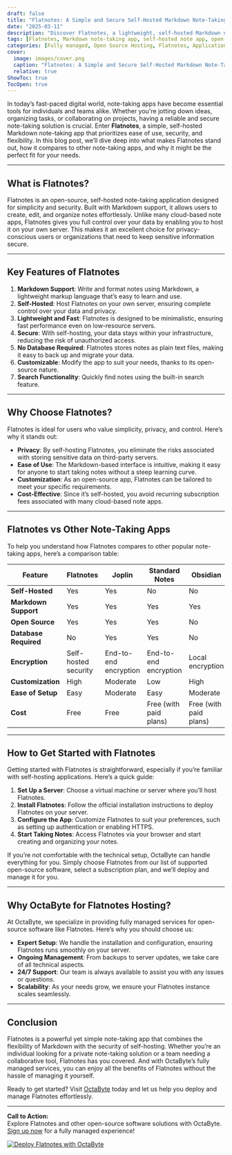 ```yaml
---
draft: false
title: "Flatnotes: A Simple and Secure Self-Hosted Markdown Note-Taking App"
date: "2025-03-11"
description: "Discover Flatnotes, a lightweight, self-hosted Markdown note-taking app that combines simplicity with security. Learn why Flatnotes is the perfect choice for individuals and teams looking for a hassle-free, open-source solution for organizing notes."
tags: [Flatnotes, Markdown note-taking app, self-hosted note app, open-source note-taking, secure note app, Flatnotes vs other note apps, Flatnotes features, Flatnotes setup, Flatnotes benefits]
categories: [Fully managed, Open Source Hosting, Flatnotes, Applications, Note Taking]
cover:
  image: images/cover.png
  caption: "Flatnotes: A Simple and Secure Self-Hosted Markdown Note-Taking App"
  relative: true
ShowToc: true
TocOpen: true
---
```



In today’s fast-paced digital world, note-taking apps have become essential tools for individuals and teams alike. Whether you're jotting down ideas, organizing tasks, or collaborating on projects, having a reliable and secure note-taking solution is crucial. Enter **Flatnotes**, a simple, self-hosted Markdown note-taking app that prioritizes ease of use, security, and flexibility. In this blog post, we’ll dive deep into what makes Flatnotes stand out, how it compares to other note-taking apps, and why it might be the perfect fit for your needs.

---

## What is Flatnotes?

Flatnotes is an open-source, self-hosted note-taking application designed for simplicity and security. Built with Markdown support, it allows users to create, edit, and organize notes effortlessly. Unlike many cloud-based note apps, Flatnotes gives you full control over your data by enabling you to host it on your own server. This makes it an excellent choice for privacy-conscious users or organizations that need to keep sensitive information secure.

---

## Key Features of Flatnotes

1. **Markdown Support**: Write and format notes using Markdown, a lightweight markup language that’s easy to learn and use.
2. **Self-Hosted**: Host Flatnotes on your own server, ensuring complete control over your data and privacy.
3. **Lightweight and Fast**: Flatnotes is designed to be minimalistic, ensuring fast performance even on low-resource servers.
4. **Secure**: With self-hosting, your data stays within your infrastructure, reducing the risk of unauthorized access.
5. **No Database Required**: Flatnotes stores notes as plain text files, making it easy to back up and migrate your data.
6. **Customizable**: Modify the app to suit your needs, thanks to its open-source nature.
7. **Search Functionality**: Quickly find notes using the built-in search feature.

---

## Why Choose Flatnotes?

Flatnotes is ideal for users who value simplicity, privacy, and control. Here’s why it stands out:

- **Privacy**: By self-hosting Flatnotes, you eliminate the risks associated with storing sensitive data on third-party servers.
- **Ease of Use**: The Markdown-based interface is intuitive, making it easy for anyone to start taking notes without a steep learning curve.
- **Customization**: As an open-source app, Flatnotes can be tailored to meet your specific requirements.
- **Cost-Effective**: Since it’s self-hosted, you avoid recurring subscription fees associated with many cloud-based note apps.

---

## Flatnotes vs Other Note-Taking Apps

To help you understand how Flatnotes compares to other popular note-taking apps, here’s a comparison table:

| Feature                | Flatnotes               | Joplin                  | Standard Notes          | Obsidian                |
|------------------------|-------------------------|-------------------------|-------------------------|-------------------------|
| **Self-Hosted**        | Yes                     | Yes                     | No                      | No                      |
| **Markdown Support**   | Yes                     | Yes                     | Yes                     | Yes                     |
| **Open Source**        | Yes                     | Yes                     | Yes                     | No                      |
| **Database Required**  | No                      | Yes                     | Yes                     | No                      |
| **Encryption**         | Self-hosted security    | End-to-end encryption   | End-to-end encryption   | Local encryption        |
| **Customization**      | High                    | Moderate                | Low                     | High                    |
| **Ease of Setup**      | Easy                    | Moderate                | Easy                    | Moderate                |
| **Cost**               | Free                    | Free                    | Free (with paid plans)  | Free (with paid plans)  |

---

## How to Get Started with Flatnotes

Getting started with Flatnotes is straightforward, especially if you’re familiar with self-hosting applications. Here’s a quick guide:

1. **Set Up a Server**: Choose a virtual machine or server where you’ll host Flatnotes.
2. **Install Flatnotes**: Follow the official installation instructions to deploy Flatnotes on your server.
3. **Configure the App**: Customize Flatnotes to suit your preferences, such as setting up authentication or enabling HTTPS.
4. **Start Taking Notes**: Access Flatnotes via your browser and start creating and organizing your notes.

If you’re not comfortable with the technical setup, OctaByte can handle everything for you. Simply choose Flatnotes from our list of supported open-source software, select a subscription plan, and we’ll deploy and manage it for you.

---

## Why OctaByte for Flatnotes Hosting?

At OctaByte, we specialize in providing fully managed services for open-source software like Flatnotes. Here’s why you should choose us:

- **Expert Setup**: We handle the installation and configuration, ensuring Flatnotes runs smoothly on your server.
- **Ongoing Management**: From backups to server updates, we take care of all technical aspects.
- **24/7 Support**: Our team is always available to assist you with any issues or questions.
- **Scalability**: As your needs grow, we ensure your Flatnotes instance scales seamlessly.

---

## Conclusion

Flatnotes is a powerful yet simple note-taking app that combines the flexibility of Markdown with the security of self-hosting. Whether you’re an individual looking for a private note-taking solution or a team needing a collaborative tool, Flatnotes has you covered. And with OctaByte’s fully managed services, you can enjoy all the benefits of Flatnotes without the hassle of managing it yourself.

Ready to get started? Visit [OctaByte](https://octabyte.io) today and let us help you deploy and manage Flatnotes effortlessly.

---

**Call to Action:**  
Explore Flatnotes and other open-source software solutions with OctaByte. [Sign up now](https://octabyte.io) for a fully managed experience!

[![Deploy Flatnotes with OctaByte](/images/deploy-on-octabyte.png)](https://octabyte.io/fully-managed-open-source-services/applications/note-taking/flatnotes)